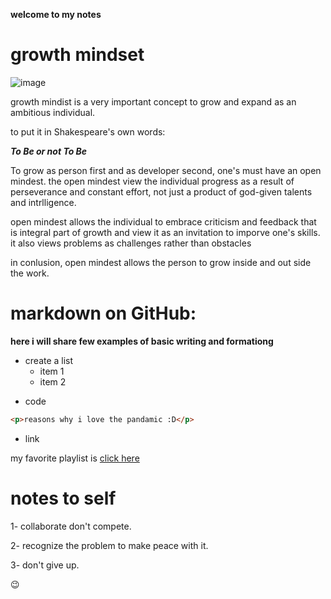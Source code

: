 **welcome to my notes**
# growth mindset 
![image](https://media.istockphoto.com/photos/thoughtful-young-african-woman-brainstorming-picture-id1175309338?k=6&m=1175309338&s=612x612&w=0&h=PjnG5nFVW6he8FyxPd9d-yw_RjnQiSzSV3F8rBrQCAE=)

growth mindist is a very important concept to grow and expand as an ambitious individual.


to put it in Shakespeare's own words:


***To Be or not To Be***


To grow as person first and as developer second, one's must have an open mindest. the open mindest view the individual progress as a result of perseverance and constant effort, not just a product of god-given talents and intrlligence. 

open mindest allows the individual to embrace criticism and feedback that is integral part of growth and view it as an invitation to imporve one's skills. it also views problems as challenges rather than obstacles

in conlusion, open mindest allows the person to grow inside and out side the work. 



# markdown on GitHub:
**here i will share few examples of basic writing and formationg**


* create a list 
    - item 1
    - item 2 

- code 

```html
<p>reasons why i love the pandamic :D</p>
```
- link

 my favorite playlist is      [click here](https:https://www.youtube.com/watch?v=Ie5koh4qvJc&list=RDCMUCUbgn3iVXQu7wsOYrLcXtzg&start_radio=1)

# notes to self 
1- collaborate don't compete.


2- recognize the problem to make peace with it.

3- don't give up.

:wink:

 





